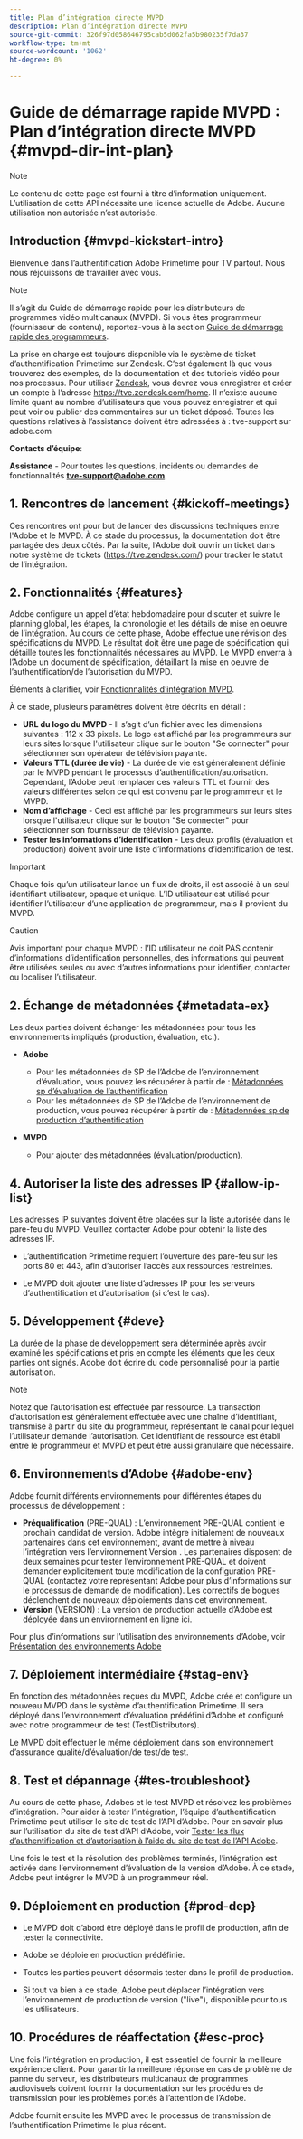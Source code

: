 ```yaml
---
title: Plan d’intégration directe MVPD
description: Plan d’intégration directe MVPD
source-git-commit: 326f97d058646795cab5d062fa5b980235f7da37
workflow-type: tm+mt
source-wordcount: '1062'
ht-degree: 0%

---
```



# Guide de démarrage rapide MVPD : Plan d’intégration directe MVPD {#mvpd-dir-int-plan}

>[!NOTE]
>
>Le contenu de cette page est fourni à titre d’information uniquement. L’utilisation de cette API nécessite une licence actuelle de Adobe. Aucune utilisation non autorisée n’est autorisée.

## Introduction {#mvpd-kickstart-intro}

Bienvenue dans l’authentification Adobe Primetime pour TV partout.  Nous nous réjouissons de travailler avec vous.

>[!NOTE]
>
>Il s’agit du Guide de démarrage rapide pour les distributeurs de programmes vidéo multicanaux (MVPD). Si vous êtes programmeur (fournisseur de contenu), reportez-vous à la section [Guide de démarrage rapide des programmeurs](/help/authentication/programmer-kickstart-guide.md).

La prise en charge est toujours disponible via le système de ticket d’authentification Primetime sur Zendesk. C’est également là que vous trouverez des exemples, de la documentation et des tutoriels vidéo pour nos processus. Pour utiliser [Zendesk](https://adobeprimetime.zendesk.com/), vous devrez vous enregistrer et créer un compte à l’adresse https://tve.zendesk.com/home. Il n’existe aucune limite quant au nombre d’utilisateurs que vous pouvez enregistrer et qui peut voir ou publier des commentaires sur un ticket déposé. Toutes les questions relatives à l’assistance doivent être adressées à : tve-support sur adobe.com

**Contacts d’équipe**:

**Assistance** - Pour toutes les questions, incidents ou demandes de fonctionnalités **tve-support@adobe.com**.

## 1. Rencontres de lancement {#kickoff-meetings}

Ces rencontres ont pour but de lancer des discussions techniques entre l&#39;Adobe et le MVPD. À ce stade du processus, la documentation doit être partagée des deux côtés. Par la suite, l’Adobe doit ouvrir un ticket dans notre système de tickets (https://tve.zendesk.com/) pour tracker le statut de l’intégration.

## 2. Fonctionnalités {#features}

Adobe configure un appel d’état hebdomadaire pour discuter et suivre le planning global, les étapes, la chronologie et les détails de mise en oeuvre de l’intégration. Au cours de cette phase, Adobe effectue une révision des spécifications du MVPD. Le résultat doit être une page de spécification qui détaille toutes les fonctionnalités nécessaires au MVPD. Le MVPD enverra à l’Adobe un document de spécification, détaillant la mise en oeuvre de l’authentification/de l’autorisation du MVPD.

Éléments à clarifier, voir [Fonctionnalités d’intégration MVPD](/help/authentication/mvpd-integr-features.md).

À ce stade, plusieurs paramètres doivent être décrits en détail :

* **URL du logo du MVPD** - Il s’agit d’un fichier avec les dimensions suivantes : 112 x 33 pixels. Le logo est affiché par les programmeurs sur leurs sites lorsque l&#39;utilisateur clique sur le bouton &quot;Se connecter&quot; pour sélectionner son opérateur de télévision payante.
* **Valeurs TTL (durée de vie)** - La durée de vie est généralement définie par le MVPD pendant le processus d’authentification/autorisation. Cependant, l’Adobe peut remplacer ces valeurs TTL et fournir des valeurs différentes selon ce qui est convenu par le programmeur et le MVPD.
* **Nom d’affichage** - Ceci est affiché par les programmeurs sur leurs sites lorsque l&#39;utilisateur clique sur le bouton &quot;Se connecter&quot; pour sélectionner son fournisseur de télévision payante.
* **Tester les informations d’identification** - Les deux profils (évaluation et production) doivent avoir une liste d’informations d’identification de test.

>[!IMPORTANT]
>
>Chaque fois qu’un utilisateur lance un flux de droits, il est associé à un seul identifiant utilisateur, opaque et unique.  L’ID utilisateur est utilisé pour identifier l’utilisateur d’une application de programmeur, mais il provient du MVPD.

>[!CAUTION]
>
>Avis important pour chaque MVPD : l’ID utilisateur ne doit PAS contenir d’informations d’identification personnelles, des informations qui peuvent être utilisées seules ou avec d’autres informations pour identifier, contacter ou localiser l’utilisateur.

## 2. Échange de métadonnées {#metadata-ex}

Les deux parties doivent échanger les métadonnées pour tous les environnements impliqués (production, évaluation, etc.).

* **Adobe**
   * Pour les métadonnées de SP de l’Adobe de l’environnement d’évaluation, vous pouvez les récupérer à partir de : [Métadonnées sp d’évaluation de l’authentification](https://sp.auth-staging.adobe.com/sp/metadata)
   * Pour les métadonnées de SP de l’Adobe de l’environnement de production, vous pouvez récupérer à partir de : [Métadonnées sp de production d’authentification](https://sp.auth.adobe.com/sp/metadata)

* **MVPD**
   * Pour ajouter des métadonnées (évaluation/production).

## 4. Autoriser la liste des adresses IP {#allow-ip-list}

Les adresses IP suivantes doivent être placées sur la liste autorisée dans le pare-feu du MVPD. Veuillez contacter Adobe pour obtenir la liste des adresses IP.

* L’authentification Primetime requiert l’ouverture des pare-feu sur les ports 80 et 443, afin d’autoriser l’accès aux ressources restreintes.

* Le MVPD doit ajouter une liste d’adresses IP pour les serveurs d’authentification et d’autorisation (si c’est le cas).

## 5. Développement {#deve}

La durée de la phase de développement sera déterminée après avoir examiné les spécifications et pris en compte les éléments que les deux parties ont signés. Adobe doit écrire du code personnalisé pour la partie autorisation.

>[!NOTE]
>
>Notez que l’autorisation est effectuée par ressource. La transaction d’autorisation est généralement effectuée avec une chaîne d’identifiant, transmise à partir du site du programmeur, représentant le canal pour lequel l’utilisateur demande l’autorisation. Cet identifiant de ressource est établi entre le programmeur et MVPD et peut être aussi granulaire que nécessaire.

## 6. Environnements d’Adobe {#adobe-env}

Adobe fournit différents environnements pour différentes étapes du processus de développement :

* **Préqualification** (PRE-QUAL) : L’environnement PRE-QUAL contient le prochain candidat de version. Adobe intègre initialement de nouveaux partenaires dans cet environnement, avant de mettre à niveau l’intégration vers l’environnement Version . Les partenaires disposent de deux semaines pour tester l’environnement PRE-QUAL et doivent demander explicitement toute modification de la configuration PRE-QUAL (contactez votre représentant Adobe pour plus d’informations sur le processus de demande de modification). Les correctifs de bogues déclenchent de nouveaux déploiements dans cet environnement.
* **Version** (VERSION) : La version de production actuelle d’Adobe est déployée dans un environnement en ligne ici.

Pour plus d’informations sur l’utilisation des environnements d’Adobe, voir [Présentation des environnements Adobe](/help/authentication/understanding-the-adobe-environments.md)

## 7. Déploiement intermédiaire {#stag-env}

En fonction des métadonnées reçues du MVPD, Adobe crée et configure un nouveau MVPD dans le système d’authentification Primetime. Il sera déployé dans l’environnement d’évaluation prédéfini d’Adobe et configuré avec notre programmeur de test (TestDistributors).

Le MVPD doit effectuer le même déploiement dans son environnement d’assurance qualité/d’évaluation/de test/de test.

## 8. Test et dépannage {#tes-troubleshoot}

Au cours de cette phase, Adobes et le test MVPD et résolvez les problèmes d’intégration. Pour aider à tester l’intégration, l’équipe d’authentification Primetime peut utiliser le site de test de l’API d’Adobe. Pour en savoir plus sur l’utilisation du site de test d’API d’Adobe, voir [Tester les flux d’authentification et d’autorisation à l’aide du site de test de l’API Adobe](/help/authentication/test-authn-authz-flows-using-adobes-api-test-site.md).

Une fois le test et la résolution des problèmes terminés, l’intégration est activée dans l’environnement d’évaluation de la version d’Adobe. À ce stade, Adobe peut intégrer le MVPD à un programmeur réel.

## 9. Déploiement en production {#prod-dep}

* Le MVPD doit d’abord être déployé dans le profil de production, afin de tester la connectivité.

* Adobe se déploie en production prédéfinie.

* Toutes les parties peuvent désormais tester dans le profil de production.

* Si tout va bien à ce stade, Adobe peut déplacer l’intégration vers l’environnement de production de version (&quot;live&quot;), disponible pour tous les utilisateurs.

## 10. Procédures de réaffectation {#esc-proc}

Une fois l’intégration en production, il est essentiel de fournir la meilleure expérience client. Pour garantir la meilleure réponse en cas de problème de panne du serveur, les distributeurs multicanaux de programmes audiovisuels doivent fournir la documentation sur les procédures de transmission pour les problèmes portés à l’attention de l’Adobe.

Adobe fournit ensuite les MVPD avec le processus de transmission de l’authentification Primetime le plus récent.


<!--- [!RELATEDINFORMATION]
>
>* [Programmer Kickstart Guide](/help/authentication/programmer-kickstart-guide.md)
>* [MVPD Integration Guide](/help/authentication/mvpd-integr-features.md)
-->
